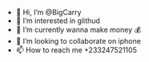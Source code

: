 - 👋 Hi, I’m @BigCarry
- 👀 I’m interested in glithud
- 🌱 I’m currently wanna make money 💰
- 💞️ I’m looking to collaborate on iphone 
- 📫 How to reach me +233247521105

<!---
BigCarry/BigCarry is a ✨ special ✨ repository because its `README.md` (this file) appears on your GitHub profile.
You can click the Preview link to take a look at your changes.
--->
